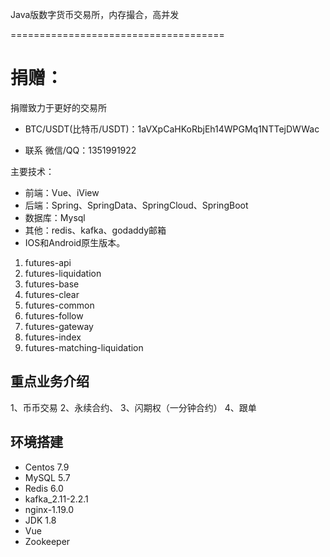 Java版数字货币交易所，内存撮合，高并发

=====================================
# 捐赠：
捐赠致力于更好的交易所
- BTC/USDT(比特币/USDT)：1aVXpCaHKoRbjEh14WPGMq1NTTejDWWac

- 联系
  微信/QQ：1351991922

主要技术：
- 前端：Vue、iView
- 后端：Spring、SpringData、SpringCloud、SpringBoot
- 数据库：Mysql
- 其他：redis、kafka、godaddy邮箱
- IOS和Android原生版本。


1. futures-api
2. futures-liquidation
3. futures-base
4. futures-clear
5. futures-common
6. futures-follow
7. futures-gateway
8. futures-index
9. futures-matching-liquidation

##  重点业务介绍

1、币币交易
2、永续合约、
3、闪期权（一分钟合约）
4、跟单
	

## 环境搭建
- Centos 7.9
- MySQL 5.7
- Redis 6.0
- kafka_2.11-2.2.1
- nginx-1.19.0
- JDK 1.8
- Vue
- Zookeeper

